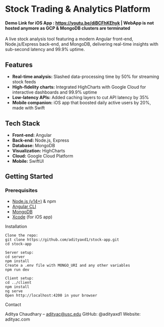 # Stock Trading & Analytics Platform 

#### Demo Link for iOS App : https://youtu.be/diBCFhKEhyk | WebApp is not hosted anymore as GCP & MongoDB clusters are terminated

A live stock analysis tool featuring a modern Angular front-end, Node.js/Express back-end, and MongoDB, delivering real-time insights with sub-second latency and 99.9% uptime.

## Features

- **Real-time analysis:** Slashed data-processing time by 50% for streaming stock feeds  
- **High-fidelity charts:** Integrated HighCharts with Google Cloud for interactive dashboards and 99.9% uptime  
- **Low-latency APIs:** Added caching layers to cut API latency by 35%  
- **Mobile companion:** iOS app that boosted daily active users by 20%, made with Swift

## Tech Stack

- **Front-end:** Angular  
- **Back-end:** Node.js, Express  
- **Database:** MongoDB  
- **Visualization:** HighCharts  
- **Cloud:** Google Cloud Platform  
- **Mobile:** SwiftUI  

## Getting Started

### Prerequisites

- [Node.js (v14+)](https://nodejs.org/) & npm  
- [Angular CLI](https://angular.io/cli)  
- [MongoDB](https://www.mongodb.com/)  
- [Xcode](https://developer.apple.com/xcode/) (for iOS app)  


Installation

    Clone the repo:
    git clone https://github.com/adityaxd1/stock-app.git
    cd stock-app

    Server setup:
    cd server
    npm install
    Create a .env file with MONGO_URI and any other variables
    npm run dev

    Client setup:
    cd ../client
    npm install
    ng serve
    Open http://localhost:4200 in your browser



Contact

Aditya Chaudhary – adityac@usc.edu
GitHub: @adityaxd1
Website: adityac.com
